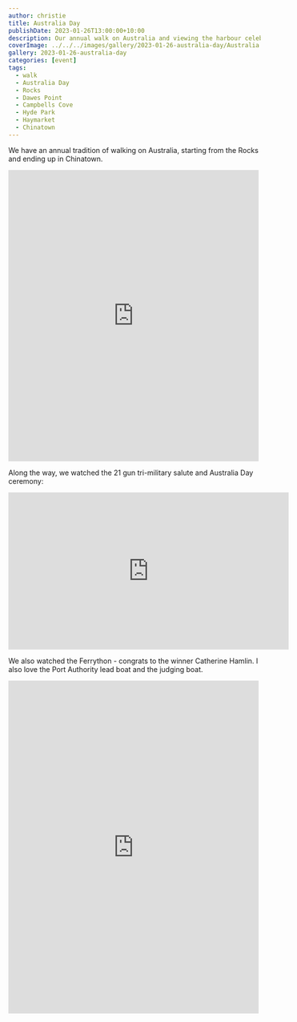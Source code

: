 ```yaml
---
author: christie
title: Australia Day
publishDate: 2023-01-26T13:00:00+10:00
description: Our annual walk on Australia and viewing the harbour celebrations
coverImage: ../../../images/gallery/2023-01-26-australia-day/Australia Day - St James Church (3).jpeg
gallery: 2023-01-26-australia-day
categories: [event]
tags:
  - walk
  - Australia Day
  - Rocks
  - Dawes Point
  - Campbells Cove
  - Hyde Park
  - Haymarket
  - Chinatown
---
```


We have an annual tradition of walking on Australia, starting from the Rocks and
ending up in Chinatown.

<iframe src="https://www.facebook.com/plugins/post.php?href=https%3A%2F%2Fwww.facebook.com%2Fchris1.tham%2Fposts%2Fpfbid0s4sz4FYr6SH5DWyvUWjSe6hpJENsTCcbMRLiKFexzzNcuyuZdtgzSCeKfVcoHn4bl&show_text=true&width=500" width="500" height="582" style="border:none;overflow:hidden" scrolling="no" frameborder="0" allowfullscreen="true" allow="autoplay; clipboard-write; encrypted-media; picture-in-picture; web-share"></iframe>

Along the way, we watched the 21 gun tri-military salute and Australia Day
ceremony:

<iframe src="https://www.facebook.com/plugins/video.php?height=314&href=https%3A%2F%2Fwww.facebook.com%2Fchris1.tham%2Fvideos%2F1291674908056316%2F&show_text=false&width=560&t=0" width="560" height="314" style="border:none;overflow:hidden" scrolling="no" frameborder="0" allowfullscreen="true" allow="autoplay; clipboard-write; encrypted-media; picture-in-picture; web-share" allowFullScreen="true"></iframe>

We also watched the Ferrython - congrats to the winner Catherine Hamlin. I also
love the Port Authority lead boat and the judging boat.

<iframe src="https://www.facebook.com/plugins/post.php?href=https%3A%2F%2Fwww.facebook.com%2Fchris1.tham%2Fposts%2Fpfbid0uTuQNFKwued2u6RVoyiEqFtcugdqdR6yEBo59dYjaqNe5pNSn7XqgYfasgXtKmHrl&show_text=true&width=500" width="500" height="665" style="border:none;overflow:hidden" scrolling="no" frameborder="0" allowfullscreen="true" allow="autoplay; clipboard-write; encrypted-media; picture-in-picture; web-share"></iframe>

